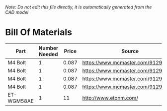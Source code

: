 ###### Note: Do not edit this file directly, it is automatically generated from the CAD model 
# Bill Of Materials 
 |Part|Number Needed|Price|Source| 
 |----|----------|-----|-----|
|M4 Bolt|1|0.087|https://www.mcmaster.com/91290a144|
|M4 Bolt|1|0.087|https://www.mcmaster.com/91290a144|
|M4 Bolt|1|0.087|https://www.mcmaster.com/91290a144|
|M4 Bolt|1|0.087|https://www.mcmaster.com/91290a144|
|ET-WGM58AE|1|11|http://www.etonm.com/|